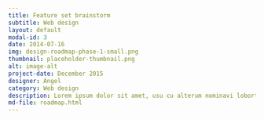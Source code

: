 ```yaml
---
title: Feature set brainstorm
subtitle: Web design
layout: default
modal-id: 3
date: 2014-07-16
img: design-roadmap-phase-1-small.png
thumbnail: placeholder-thumbnail.png
alt: image-alt
project-date: December 2015
designer: Angel
category: Web design
description: Lorem ipsum dolor sit amet, usu cu alterum nominavi lobortis. At duo novum diceret. Tantas apeirian vix et, usu sanctus postulant inciderint ut, populo diceret necessitatibus in vim. Cu eum dicam feugiat noluisse.
md-file: roadmap.html
---
```

